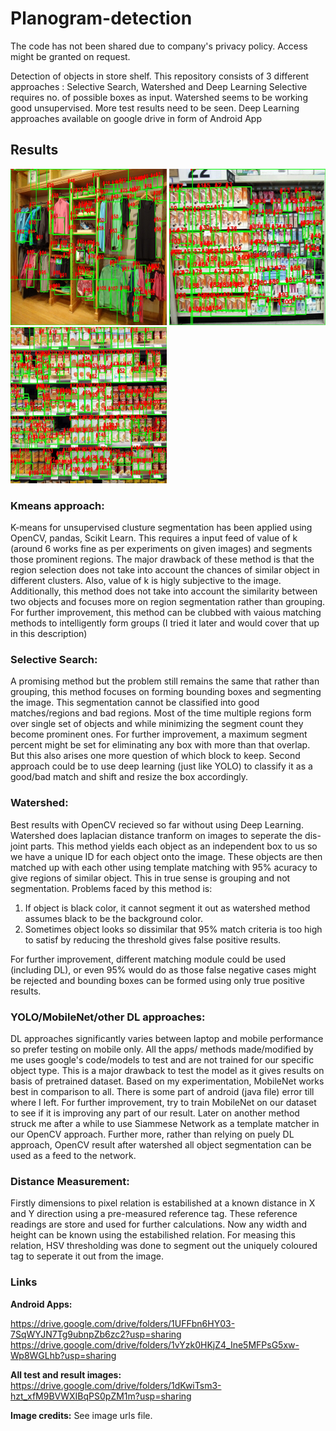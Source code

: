 # Planogram-detection

The code has not been shared due to company's privacy policy. Access might be granted on request.

Detection of objects in store shelf. This repository consists of 3 different approaches : Selective Search, Watershed and Deep Learning
Selective requires no. of possible boxes as input.
Watershed seems to be working good unsupervised. More test results need to be seen.
Deep Learning approaches available on google drive in form of Android App 

## Results

<p float="centre">
  <img src="results/result1.jpg" width="250" height="250" />
  <img src="results/result2.jpg" width="250" height="250" /> 
  <img src="results/result3.jpg" width="250" height="250" /> 
</p>


### Kmeans approach:
K-means for unsupervised clusture segmentation has been applied using OpenCV, pandas, Scikit Learn. This requires a input feed of value of k (around 6 works fine as per experiments on given images) and segments those prominent regions. The major drawback of these method is that the region selection does not take into account the chances of similar object in different clusters. Also, value of k is higly subjective to the image. Additionally, this method does not take into account the similarity between two objects and focuses more on region segmentation rather than grouping. For further improvement, this method can be clubbed with vaious matching methods to intelligently form groups (I tried it later and would cover that up  in this description)

### Selective Search:
A promising method but the problem still remains the same that rather than grouping, this method focuses on forming bounding boxes and segmenting the image. This segmentation cannot be classified into good matches/regions and bad regions. Most of the time multiple regions form over single set of objects and while minimizing the segment count they become prominent ones. For further improvement, a maximum segment percent might be set for eliminating any box with more than that overlap. But this also arises one more question of which block to keep. Second approach could be to use deep learning (just like YOLO) to classify it as a good/bad match and shift and resize the box accordingly.

### Watershed:
Best results with OpenCV recieved so far without using Deep Learning. Watershed does laplacian distance tranform on images to seperate the dis-joint parts. This method yields each object as an independent box to us so we have a unique ID for each object onto the image. These objects are then matched up with each other using template matching with 95% acuracy to give regions of similar object. This in true sense is grouping and not segmentation. Problems faced by this method is:
1. If object is black color, it cannot segment it out as watershed method assumes black to be the background color.
2. Sometimes object looks so dissimilar that 95% match criteria is too high to satisf by reducing the threshold gives false positive results.

For further improvement, different matching module could be used (including DL), or even 95% would do as those false negative cases might be rejected and bounding boxes can be formed using only true positive results.

### YOLO/MobileNet/other DL approaches:
DL approaches significantly varies between laptop and mobile performance so prefer testing on mobile only. All the apps/ methods made/modified by me uses google's code/models to test and are not trained for our specific object type. This is a major drawback to test the model as it gives results on basis of pretrained dataset. Based on my experimentation, MobileNet works best in comparison to all. There is some part of android (java file) error till where I left. For further improvement, try to train MobileNet on our dataset to see if it is improving any part of our result. Later on another method struck me after a while to use Siammese Network as a template matcher in our OpenCV approach. Further more, rather than relying on puely DL approach, OpenCV result after watershed all object segmentation can be used as a feed to the network.

### Distance Measurement:
Firstly dimensions to pixel relation is estabilished at a known distance in X and Y direction using a pre-measured reference tag. These reference readings are store and used for further calculations. Now any width and height can be known using the estabilished relation. For measing this relation, HSV thresholding was done to segment out the uniquely coloured tag to seperate it out from the image.

### Links 

**Android Apps:** 

https://drive.google.com/drive/folders/1UFFbn6HY03-7SqWYJN7Tg9ubnpZb6zc2?usp=sharing
https://drive.google.com/drive/folders/1vYzk0HKjZ4_Ine5MFPsG5xw-Wp8WGLhb?usp=sharing

**All test and result images:** https://drive.google.com/drive/folders/1dKwiTsm3-hzt_xfM9BVWXIBqPS0pZM1m?usp=sharing

**Image credits:** See image urls file.


